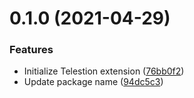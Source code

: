 # 0.1.0 (2021-04-29)


### Features

* Initialize Telestion extension ([76bb0f2](https://github.com/wuespace/telestion-extension-sample/commit/76bb0f293a2f7b1a48603d2024c6cc0552ef3cb6))
* Update package name ([94dc5c3](https://github.com/wuespace/telestion-extension-sample/commit/94dc5c346c673428c79067efdb798ee38ccf5cf6))




